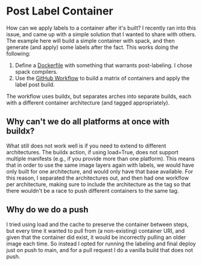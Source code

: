 # Post Label Container

How can we apply labels to a container after it's built? I recently ran into
this issue, and came up with a simple solution that I wanted to share with
others. The example here will build a simple container with spack, and then
generate (and apply) some labels after the fact. This works doing the following:

1. Define a [Dockerfile](Dockerfile) with something that warrants post-labeling. I chose spack compilers.
2. Use the [GitHub Workflow](.github/workflows/build-deploy.yaml) to build a matrix of containers and apply the label post build.

The workflow uses buildx, but separates arches into separate builds, each with a different container
architecture (and tagged appropriately).

## Why can't we do all platforms at once with buildx?

What still does not work well is if you need to extend to different architectures.
The buildx action, if using load=True, does not support multiple manifests (e.g., if you
provide more than one platform). This means that in order to use the same image layers
again with labels, we would have only built for one architecture, and would
only have that base available. For this reason, I separated the architectures out,
and then had one workflow per architecture, making sure to include the architecture
as the tag so that there wouldn't be a race to push different containers to the same tag.

## Why do we do a push 

I tried using load and the cache to preserve the container between steps, but
every time it wanted to pull from (a non-existing) container URI, and given that
the container did exist, it would be incorrectly pulling an older image each time.
So instead I opted for running the labeling and final deploy just on push to main,
and for a pull request I do a vanilla build that does not push.
